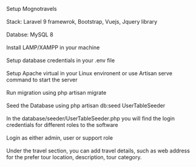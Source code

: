 Setup Mognotravels<br><br>
Stack: Laravel 9 framewrok, Bootstrap, Vuejs, Jquery library<br><br>
Databse: MySQL 8<br><br>
Install LAMP/XAMPP in your machine<br><br>
Setup database credentials in your .env file<br><br>
Setup Apache virtual in your Linux environent or use Artisan serve command to start the server<br><br>
Run migration using php artisan migrate<br><br>
Seed the Database using php artisan db:seed UserTableSeeder<br><br>
In the database/seeder/UserTableSeeder.php you will find the login credentials for different roles to the software<br><br>
Login as either admin, user or support role<br><br>
Under the travel section, you can add travel details, such as web address for the prefer tour location, description, tour category.
